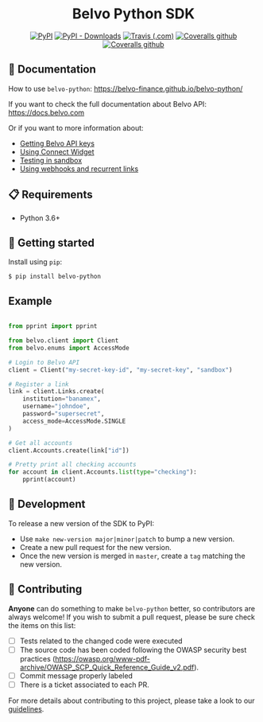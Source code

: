 <h1 align="center">Belvo Python SDK</h1>
<p align="center">
    <a href="https://pypi.org/project/belvo-python/"><img alt="PyPI" src="https://img.shields.io/pypi/v/belvo-python?style=for-the-badge"></a>
    <a href="https://pypistats.org/packages/belvo-python"><img alt="PyPI - Downloads" src="https://img.shields.io/pypi/dm/belvo-python?style=for-the-badge"></a>
    <a href="https://travis-ci.com/belvo-finance/belvo-python"><img alt="Travis (.com)" src="https://img.shields.io/travis/com/belvo-finance/belvo-python/master?style=for-the-badge"></a>
    <a href="https://coveralls.io/github/belvo-finance/belvo-python"><img alt="Coveralls github" src="https://img.shields.io/coveralls/github/belvo-finance/belvo-python?style=for-the-badge"></a>
    <a href="https://github.com/psf/black"><img alt="Coveralls github" src="https://img.shields.io/badge/code%20style-black-000000.svg?style=for-the-badge"></a>
</p>

## 📕 Documentation
How to use `belvo-python`: https://belvo-finance.github.io/belvo-python/

If you want to check the full documentation about Belvo API: https://docs.belvo.com

Or if you want to more information about:
* [Getting Belvo API keys](https://developers.belvo.com/docs/get-your-belvo-api-keys)
* [Using Connect Widget](https://developers.belvo.com/docs/connect-widget)
* [Testing in sandbox](https://developers.belvo.com/docs/test-in-sandbox)
* [Using webhooks and recurrent links](https://developers.belvo.com/docs/webhooks)


## 📋 Requirements
* Python 3.6+

## 🚀 Getting started

Install using `pip`:
```
$ pip install belvo-python
```

## Example
```python

from pprint import pprint

from belvo.client import Client
from belvo.enums import AccessMode

# Login to Belvo API
client = Client("my-secret-key-id", "my-secret-key", "sandbox")

# Register a link 
link = client.Links.create(
    institution="banamex",
    username="johndoe",
    password="supersecret",
    access_mode=AccessMode.SINGLE
)

# Get all accounts
client.Accounts.create(link["id"])

# Pretty print all checking accounts
for account in client.Accounts.list(type="checking"):
    pprint(account)
```

## 🐍 Development

To release a new version of the SDK to PyPI:
- Use `make new-version major|minor|patch` to bump a new version.
- Create a new pull request for the new version.
- Once the new version is merged in `master`, create a `tag` matching the new version.

## 👥 Contributing
**Anyone** can do something to make `belvo-python` better, so contributors are always welcome!
If you wish to submit a pull request, please be sure check the items on this list:
- [ ] Tests related to the changed code were executed
- [ ] The source code has been coded following the OWASP security best practices (https://owasp.org/www-pdf-archive/OWASP_SCP_Quick_Reference_Guide_v2.pdf).
- [ ] Commit message properly labeled
- [ ] There is a ticket associated to each PR. 

For more details about contributing to this project, please take a look to our [guidelines](CONTRIBUTING.md). 
